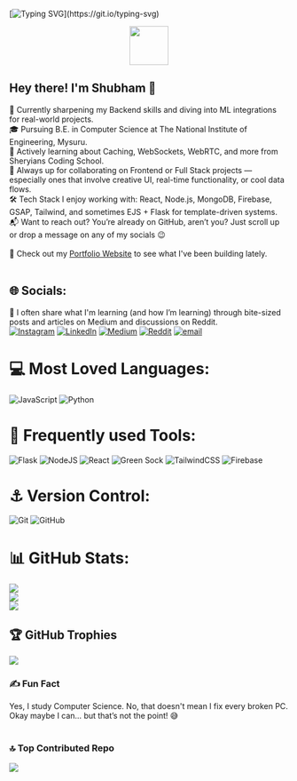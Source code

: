 
[![Typing SVG](https://readme-typing-svg.demolab.com/?lines=💫+You+have+arrived+at+the+right+place!;)](https://git.io/typing-svg)
<p align="center" justify="center">
<img src="https://github.com/user-attachments/assets/38b619e9-213c-4992-9d82-718ef5c23e27" width="70" height="70" />
</p>

## Hey there! I'm Shubham 👋<br>
🔧 Currently sharpening my Backend skills and diving into ML integrations for real-world projects.<br>
🎓 Pursuing B.E. in Computer Science at The National Institute of Engineering, Mysuru.<br>
🚀 Actively learning about Caching, WebSockets, WebRTC, and more from Sheryians Coding School.<br>
🤝 Always up for collaborating on Frontend or Full Stack projects — especially ones that involve creative UI, real-time functionality, or cool data flows.<br>
🛠️ Tech Stack I enjoy working with: React, Node.js, MongoDB, Firebase, GSAP, Tailwind, and sometimes EJS + Flask for template-driven systems.<br>
📬 Want to reach out? You’re already on GitHub, aren’t you? Just scroll up or drop a message on any of my socials 😉<br><br>
📄 Check out my [Portfolio Website](https://shubham-404.github.io/Portfolio/) to see what I've been building lately.<br><br>

## 🌐 Socials:  
🧠 I often share what I'm learning (and how I’m learning) through bite-sized posts and articles on Medium and discussions on Reddit.<br>
[![Instagram](https://img.shields.io/badge/Instagram-%23E4405F.svg?logo=Instagram&logoColor=white)](https://instagram.com/shubham_404___) [![LinkedIn](https://img.shields.io/badge/LinkedIn-%230077B5.svg?logo=linkedin&logoColor=white)](https://linkedin.com/in/shubham-404-) [![Medium](https://img.shields.io/badge/Medium-12100E?logo=medium&logoColor=white)](https://medium.com/@shubham-404) [![Reddit](https://img.shields.io/badge/Reddit-%23FF4500.svg?logo=Reddit&logoColor=white)](https://reddit.com/user/mrx-404) [![email](https://img.shields.io/badge/Email-D14836?logo=gmail&logoColor=white)](mailto:shubh.shubhamkrsingh@gmail.com) 

# 💻 Most Loved Languages:
![JavaScript](https://img.shields.io/badge/javascript-%23323330.svg?style=for-the-badge&logo=javascript&logoColor=%23F7DF1E) ![Python](https://img.shields.io/badge/python-3670A0?style=for-the-badge&logo=python&logoColor=ffdd54) 
# 🤖 Frequently used Tools: 
![Flask](https://img.shields.io/badge/flask-%23000.svg?style=for-the-badge&logo=flask&logoColor=white) ![NodeJS](https://img.shields.io/badge/node.js-6DA55F?style=for-the-badge&logo=node.js&logoColor=white) ![React](https://img.shields.io/badge/react-%2320232a.svg?style=for-the-badge&logo=react&logoColor=%2361DAFB) ![Green Sock](https://img.shields.io/badge/green%20sock-88CE02?style=for-the-badge&logo=greensock&logoColor=white) ![TailwindCSS](https://img.shields.io/badge/tailwindcss-%2338B2AC.svg?style=for-the-badge&logo=tailwind-css&logoColor=white) ![Firebase](https://img.shields.io/badge/firebase-%2320232a.svg?style=for-the-badge&logo=react&logoColor=%2361DAFB)
# ⚓ Version Control:
![Git](https://img.shields.io/badge/git-%23F05033.svg?style=for-the-badge&logo=git&logoColor=white) ![GitHub](https://img.shields.io/badge/github-%23121011.svg?style=for-the-badge&logo=github&logoColor=white)

# 📊 GitHub Stats:
![](https://github-readme-stats.vercel.app/api?username=Shubham-404&theme=radical&hide_border=true&include_all_commits=false&count_private=false)<br/>
![](https://nirzak-streak-stats.vercel.app/?user=Shubham-404&theme=radical&hide_border=true)<br/>
![](https://github-readme-stats.vercel.app/api/top-langs/?username=Shubham-404&theme=radical&hide_border=true&include_all_commits=false&count_private=false&layout=compact)

## 🏆 GitHub Trophies
![](https://github-profile-trophy.vercel.app/?username=Shubham-404&theme=radical&no-frame=true&no-bg=false&margin-w=4)

### ✍️ Fun Fact
Yes, I study Computer Science. No, that doesn't mean I fix every broken PC. Okay maybe I can… but that’s not the point! 😅<br><br>

### 🔝 Top Contributed Repo
![](https://github-contributor-stats.vercel.app/api?username=Shubham-404&limit=5&theme=dark&combine_all_yearly_contributions=true)

<!-- Proudly created with GPRM ( https://gprm.itsvg.in ) -->
